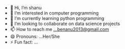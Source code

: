 - 👋 Hi, I’m shanu
- 👀 I’m interested in computer programming
- 🌱 I’m currently learning python programming
- 💞️ I’m looking to collaborate on data science projects
- 📫 How to reach me ...benanu2013@gmail.com
- 😄 Pronouns: ...Her/She
- ⚡ Fun fact: ...

<!---
shanubenj/shanubenj is a ✨ special ✨ repository because its `README.md` (this file) appears on your GitHub profile.
You can click the Preview link to take a look at your changes.
--->
